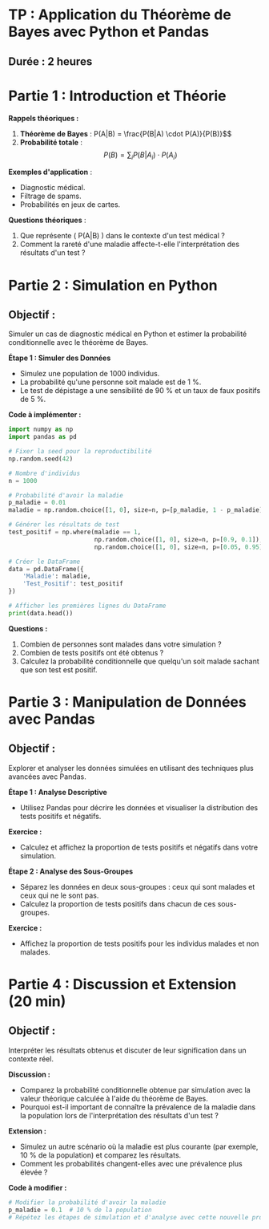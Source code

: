 # TP : Application du Théorème de Bayes avec Python et Pandas

## Durée : 2 heures

# Partie 1 : Introduction et Théorie 

**Rappels théoriques :**
1. **Théorème de Bayes** :
P(A|B) = \frac{P(B|A) \cdot P(A)}{P(B)}$$
2. **Probabilité totale** : 
   $$P(B) = \sum_{i} P(B|A_i) \cdot P(A_i)$$

**Exemples d'application** :
- Diagnostic médical.
- Filtrage de spams.
- Probabilités en jeux de cartes.

**Questions théoriques**  :
1. Que représente \( P(A|B) \) dans le contexte d'un test médical ?
2. Comment la rareté d'une maladie affecte-t-elle l'interprétation des résultats d'un test ?

# Partie 2 : Simulation en Python 

## Objectif :
Simuler un cas de diagnostic médical en Python et estimer la probabilité conditionnelle avec le théorème de Bayes.

**Étape 1 : Simuler des Données**
- Simulez une population de 1000 individus.
- La probabilité qu'une personne soit malade est de 1 %.
- Le test de dépistage a une sensibilité de 90 % et un taux de faux positifs de 5 %.

**Code à implémenter :**

```python
import numpy as np
import pandas as pd

# Fixer la seed pour la reproductibilité
np.random.seed(42)

# Nombre d'individus
n = 1000

# Probabilité d'avoir la maladie
p_maladie = 0.01
maladie = np.random.choice([1, 0], size=n, p=[p_maladie, 1 - p_maladie])

# Générer les résultats de test
test_positif = np.where(maladie == 1,
                        np.random.choice([1, 0], size=n, p=[0.9, 0.1]),
                        np.random.choice([1, 0], size=n, p=[0.05, 0.95]))

# Créer le DataFrame
data = pd.DataFrame({
    'Maladie': maladie,
    'Test_Positif': test_positif
})

# Afficher les premières lignes du DataFrame
print(data.head())
```

**Questions :**
1. Combien de personnes sont malades dans votre simulation ?
2. Combien de tests positifs ont été obtenus ?
3. Calculez la probabilité conditionnelle que quelqu'un soit malade sachant que son test est positif.

# Partie 3 : Manipulation de Données avec Pandas 

## Objectif :
Explorer et analyser les données simulées en utilisant des techniques plus avancées avec Pandas.

**Étape 1 : Analyse Descriptive**
- Utilisez Pandas pour décrire les données et visualiser la distribution des tests positifs et négatifs.

**Exercice :**
- Calculez et affichez la proportion de tests positifs et négatifs dans votre simulation.

**Étape 2 : Analyse des Sous-Groupes**
- Séparez les données en deux sous-groupes : ceux qui sont malades et ceux qui ne le sont pas.
- Calculez la proportion de tests positifs dans chacun de ces sous-groupes.

**Exercice :**
- Affichez la proportion de tests positifs pour les individus malades et non malades.

# Partie 4 : Discussion et Extension (20 min)

## Objectif :
Interpréter les résultats obtenus et discuter de leur signification dans un contexte réel.

**Discussion :**
- Comparez la probabilité conditionnelle obtenue par simulation avec la valeur théorique calculée à l'aide du théorème de Bayes.
- Pourquoi est-il important de connaître la prévalence de la maladie dans la population lors de l'interprétation des résultats d'un test ?

**Extension :**
- Simulez un autre scénario où la maladie est plus courante (par exemple, 10 % de la population) et comparez les résultats.
- Comment les probabilités changent-elles avec une prévalence plus élevée ?

**Code à modifier :**

```python
# Modifier la probabilité d'avoir la maladie
p_maladie = 0.1  # 10 % de la population
# Répétez les étapes de simulation et d'analyse avec cette nouvelle probabilité.
```
